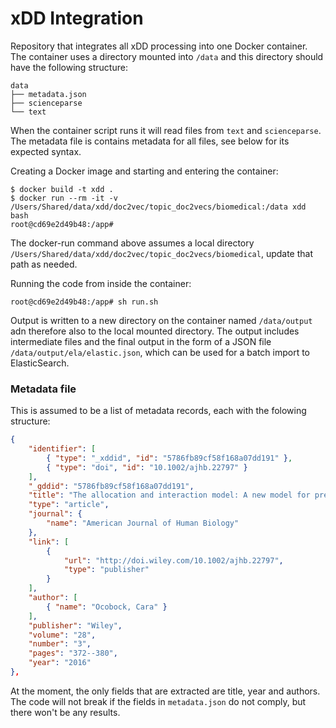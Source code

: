 # xDD Integration

Repository that integrates all xDD processing into one Docker container. The container uses a directory mounted into `/data` and this directory should have the following structure:

```
data
├── metadata.json
├── scienceparse
└── text
```

When the container script runs it will read files from `text` and `scienceparse`. The metadata file is contains metadata for all files, see below for its expected syntax. 

Creating a Docker image and starting and entering the container:

```
$ docker build -t xdd .
$ docker run --rm -it -v /Users/Shared/data/xdd/doc2vec/topic_doc2vecs/biomedical:/data xdd bash
root@cd69e2d49b48:/app#
```

The docker-run command above assumes a local directory `/Users/Shared/data/xdd/doc2vec/topic_doc2vecs/biomedical`, update that path as needed.

Running the code from inside the container:

```
root@cd69e2d49b48:/app# sh run.sh
```

Output is written to a new directory on the container named `/data/output` adn therefore also to the local mounted directory. The output includes intermediate files and the final output in the form of a JSON file `/data/output/ela/elastic.json`, which can be used for a batch import to ElasticSearch.

### Metadata file

This is assumed to be  a list of metadata records, each with the folowing structure:

```json
{
    "identifier": [
        { "type": "_xddid", "id": "5786fb89cf58f168a07dd191" },
        { "type": "doi", "id": "10.1002/ajhb.22797" }
    ],
    "_gddid": "5786fb89cf58f168a07dd191",
    "title": "The allocation and interaction model: A new model for predicting total energy expenditure of highly active humans in natural environments",
    "type": "article",
    "journal": {
        "name": "American Journal of Human Biology"
    },
    "link": [
        {
            "url": "http://doi.wiley.com/10.1002/ajhb.22797",
            "type": "publisher"
        }
    ],
    "author": [
        { "name": "Ocobock, Cara" }
    ],
    "publisher": "Wiley",
    "volume": "28",
    "number": "3",
    "pages": "372--380",
    "year": "2016"
},
```

At the moment, the only fields that are extracted are title, year and authors. The code will not break if the fields in `metadata.json` do not comply, but there won't be any results.

<!--

This repository integrates processing from three repositories:

- [https://github.com/lapps-xdd/xdd-docstructure](https://github.com/lapps-xdd/xdd-docstructure)
- [https://github.com/lapps-xdd/xdd-processing](https://github.com/lapps-xdd/xdd-processing)
- [https://github.com/lapps-xdd/xdd-terms.git](https://github.com/lapps-xdd/xdd-terms.git)

-->